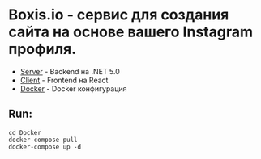 # Boxis.io - сервис для создания сайта на основе вашего Instagram профиля.

* [Server](/Server) - Backend на .NET 5.0
* [Client](/Client) - Frontend на React
* [Docker](/Docker) - Docker конфигурация

## Run:
```
cd Docker
docker-compose pull
docker-compose up -d
```